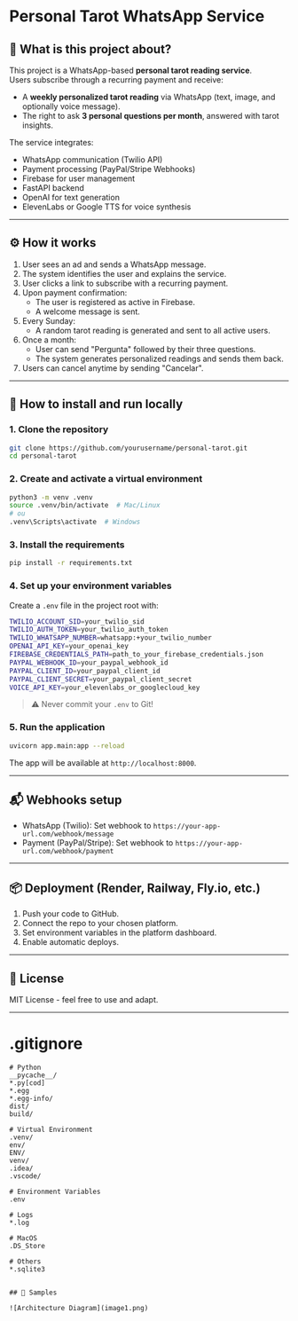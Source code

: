 # Personal Tarot WhatsApp Service

## 📖 What is this project about?

This project is a WhatsApp-based **personal tarot reading service**.  
Users subscribe through a recurring payment and receive:
- A **weekly personalized tarot reading** via WhatsApp (text, image, and optionally voice message).
- The right to ask **3 personal questions per month**, answered with tarot insights.

The service integrates:
- WhatsApp communication (Twilio API)
- Payment processing (PayPal/Stripe Webhooks)
- Firebase for user management
- FastAPI backend
- OpenAI for text generation
- ElevenLabs or Google TTS for voice synthesis

---

## ⚙️ How it works

1. User sees an ad and sends a WhatsApp message.
2. The system identifies the user and explains the service.
3. User clicks a link to subscribe with a recurring payment.
4. Upon payment confirmation:
   - The user is registered as active in Firebase.
   - A welcome message is sent.
5. Every Sunday:
   - A random tarot reading is generated and sent to all active users.
6. Once a month:
   - User can send "Pergunta" followed by their three questions.
   - The system generates personalized readings and sends them back.
7. Users can cancel anytime by sending "Cancelar".

---

## 🚀 How to install and run locally

### 1. Clone the repository

```bash
git clone https://github.com/yourusername/personal-tarot.git
cd personal-tarot
```

### 2. Create and activate a virtual environment

```bash
python3 -m venv .venv
source .venv/bin/activate  # Mac/Linux
# ou
.venv\Scripts\activate  # Windows
```

### 3. Install the requirements

```bash
pip install -r requirements.txt
```

### 4. Set up your environment variables

Create a `.env` file in the project root with:

```bash
TWILIO_ACCOUNT_SID=your_twilio_sid
TWILIO_AUTH_TOKEN=your_twilio_auth_token
TWILIO_WHATSAPP_NUMBER=whatsapp:+your_twilio_number
OPENAI_API_KEY=your_openai_key
FIREBASE_CREDENTIALS_PATH=path_to_your_firebase_credentials.json
PAYPAL_WEBHOOK_ID=your_paypal_webhook_id
PAYPAL_CLIENT_ID=your_paypal_client_id
PAYPAL_CLIENT_SECRET=your_paypal_client_secret
VOICE_API_KEY=your_elevenlabs_or_googlecloud_key
```

> ⚠️ Never commit your `.env` to Git!

### 5. Run the application

```bash
uvicorn app.main:app --reload
```

The app will be available at `http://localhost:8000`.

---

## 📬 Webhooks setup

- WhatsApp (Twilio): Set webhook to `https://your-app-url.com/webhook/message`
- Payment (PayPal/Stripe): Set webhook to `https://your-app-url.com/webhook/payment`

---

## 📦 Deployment (Render, Railway, Fly.io, etc.)

1. Push your code to GitHub.
2. Connect the repo to your chosen platform.
3. Set environment variables in the platform dashboard.
4. Enable automatic deploys.

---

## 📄 License

MIT License - feel free to use and adapt.

---

# .gitignore

```
# Python
__pycache__/
*.py[cod]
*.egg
*.egg-info/
dist/
build/

# Virtual Environment
.venv/
env/
ENV/
venv/
.idea/
.vscode/

# Environment Variables
.env

# Logs
*.log

# MacOS
.DS_Store

# Others
*.sqlite3


## 📸 Samples

![Architecture Diagram](image1.png)
